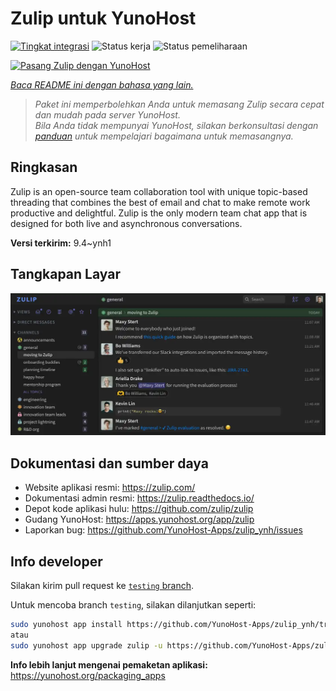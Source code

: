<!--
N.B.: README ini dibuat secara otomatis oleh <https://github.com/YunoHost/apps/tree/master/tools/readme_generator>
Ini TIDAK boleh diedit dengan tangan.
-->

# Zulip untuk YunoHost

[![Tingkat integrasi](https://dash.yunohost.org/integration/zulip.svg)](https://ci-apps.yunohost.org/ci/apps/zulip/) ![Status kerja](https://ci-apps.yunohost.org/ci/badges/zulip.status.svg) ![Status pemeliharaan](https://ci-apps.yunohost.org/ci/badges/zulip.maintain.svg)

[![Pasang Zulip dengan YunoHost](https://install-app.yunohost.org/install-with-yunohost.svg)](https://install-app.yunohost.org/?app=zulip)

*[Baca README ini dengan bahasa yang lain.](./ALL_README.md)*

> *Paket ini memperbolehkan Anda untuk memasang Zulip secara cepat dan mudah pada server YunoHost.*  
> *Bila Anda tidak mempunyai YunoHost, silakan berkonsultasi dengan [panduan](https://yunohost.org/install) untuk mempelajari bagaimana untuk memasangnya.*

## Ringkasan

Zulip is an open-source team collaboration tool with unique topic-based threading that combines the best of email and chat to make remote work productive and delightful. Zulip is the only modern team chat app that is designed for both live and asynchronous conversations.

**Versi terkirim:** 9.4~ynh1

## Tangkapan Layar

![Tangkapan Layar pada Zulip](./doc/screenshots/screenshot.webp)

## Dokumentasi dan sumber daya

- Website aplikasi resmi: <https://zulip.com/>
- Dokumentasi admin resmi: <https://zulip.readthedocs.io/>
- Depot kode aplikasi hulu: <https://github.com/zulip/zulip>
- Gudang YunoHost: <https://apps.yunohost.org/app/zulip>
- Laporkan bug: <https://github.com/YunoHost-Apps/zulip_ynh/issues>

## Info developer

Silakan kirim pull request ke [`testing` branch](https://github.com/YunoHost-Apps/zulip_ynh/tree/testing).

Untuk mencoba branch `testing`, silakan dilanjutkan seperti:

```bash
sudo yunohost app install https://github.com/YunoHost-Apps/zulip_ynh/tree/testing --debug
atau
sudo yunohost app upgrade zulip -u https://github.com/YunoHost-Apps/zulip_ynh/tree/testing --debug
```

**Info lebih lanjut mengenai pemaketan aplikasi:** <https://yunohost.org/packaging_apps>
